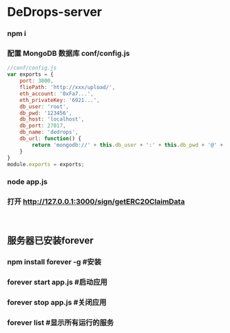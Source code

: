 # DeDrops-server
 
### npm i
### 配置 MongoDB 数据库 conf/config.js
```javascript
//conf/config.js
var exports = {
    port: 3000,
    fliePath: 'http://xxx/upload/',
    eth_account: '0xFa7...',
    eth_privateKey: '6921...',
    db_user: 'root',
    db_pwd: '123456',
    db_host: 'localhost',
    db_port: 27017,
    db_name: 'dedrops',
    db_url: function() {
        return 'mongodb://' + this.db_user + ':' + this.db_pwd + '@' + this.db_host + ':' + this.db_port + '/'
    }
}
module.exports = exports;
```
### node app.js
### 打开 http://127.0.0.1:3000/sign/getERC20ClaimData
<br>

## 服务器已安装forever
### npm install forever -g   #安装
### forever start app.js  #启动应用
### forever stop app.js  #关闭应用
### forever list #显示所有运行的服务 